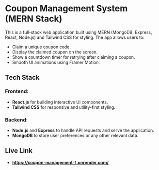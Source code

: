 # Coupon Management System (MERN Stack)

This is a full-stack web application built using MERN (MongoDB, Express, React, Node.js) and Tailwind CSS for styling. The app allows users to:

- Claim a unique coupon code.
- Display the claimed coupon on the screen.
- Show a countdown timer for retrying after claiming a coupon.
- Smooth UI animations using Framer Motion.

## Tech Stack

### Frontend:
- **React.js** for building interactive UI components.
- **Tailwind CSS** for responsive and utility-first styling.

### Backend:
- **Node.js** and **Express** to handle API requests and serve the application.
- **MongoDB** to store user preferences or any other relevant data.


## Live Link 
- **https://coupon-management-1.onrender.com/**

